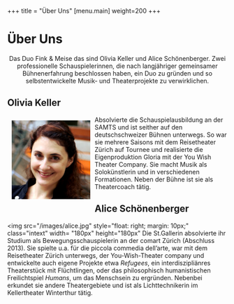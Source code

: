 +++
title = "Über Uns"
[menu.main]
weight=200
+++
<h1>Über Uns</h1>
<center> 
Das Duo Fink & Meise das sind Olivia Keller und Alice Schönenberger. Zwei professionelle Schauspielerinnen, die nach langjähriger gemeinsamer Bühnenerfahrung beschlossen haben, ein Duo zu gründen und so selbstentwickelte Musik- und Theaterprojekte zu verwirklichen. 
</center>


<h2>Olivia Keller</h2>
<img src="/images/Olivia.jpg" style="float: left; margin: 10px;" class="intext" width= "180px" height="180px"</img>Absolvierte die Schauspielausbildung an der SAMTS und ist seither auf den deutschschweizer Bühnen unterwegs. So war sie mehrere Saisons mit dem Reisetheater Zürich auf Tournee und realisierte die Eigenproduktion Gloria mit der You Wish Theater Company. Sie macht Musik als Solokünstlerin und in verschiedenen Formationen. Neben der Bühne ist sie als Theatercoach tätig. 

<left><h2>Alice Schönenberger</h2></left>

<img src="/images/alice.jpg" style="float: right; margin: 10px;" class="intext" width= "180px" height="180px"</img> Die St.Gallerin absolvierte ihr Studium als Bewegungsschauspielerin an der comart Zürich (Abschluss 2013). Sie spielte u.a. für die piccola commedia dell’arte, war mit dem Reisetheater Zürich unterwegs, der You-Wish-Theater company und entwickelte auch eigene Projekte etwa <i>Refugees</i>, ein interdiszipliänres Theaterstück mit Flüchtlingen, oder das philosophisch humanistischen Freilichtspiel <i>Humans</i>, um das Menschsein zu ergründen. Nebenbei erkundet sie andere Theatergebiete und ist als Lichttechnikerin im Kellertheater Winterthur tätig. 






